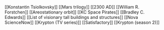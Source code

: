 [[Konstantin Tsiolkovsky]]
[[Mars trilogy]]
[[2300 AD]]
[[William R. Forstchen]]
[[Areostationary orbit]]
[[KC Space Pirates]]
[[Bradley C. Edwards]]
[[List of visionary tall buildings and structures]]
[[Nova ScienceNow]]
[[Krypton (TV series)]]
[[Satisfactory]]
[[Krypton (season 2)]]
